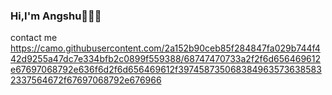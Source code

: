### Hi,I'm Angshu👋🧑🏻
contact me https://camo.githubusercontent.com/2a152b90ceb85f284847fa029b744f442d9255a47dc7e334bfb2c0899f559388/68747470733a2f2f6d656469612e67697068792e636f6d2f6d656469612f3974587350683849635736385832337564672f67697068792e676966
<!--
**angshuBHADRA/angshuBHADRA** is a ✨ _special_ ✨ repository because its `README.md` (this file) appears on your GitHub profile.

Here are some ideas to get you started:

- 🔭 I’m currently working on ...
- 🌱 I’m currently learning ...
- 👯 I’m looking to collaborate on ...
- 🤔 I’m looking for help with ...
- 💬 Ask me about ...
- 📫 How to reach me: ...
- 😄 Pronouns: ...
- ⚡ Fun fact: ...
-->
